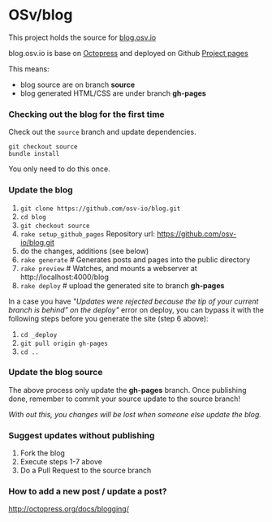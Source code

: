 OSv/blog
====

This project holds the source for [blog.osv.io](blog.osv.io)


blog.osv.io is base on [Octopress](octopress.org) and deployed on Github [Project pages](http://octopress.org/docs/deploying/github/)


This means: 
* blog source are on branch **source**
* blog generated HTML/CSS are under branch **gh-pages**

### Checking out the blog for the first time

Check out the `source` branch and update dependencies.

```
git checkout source
bundle install
```

You only need to do this once.


### Update the blog

1. `git clone https://github.com/osv-io/blog.git`
2. `cd blog`
3. `git checkout source`
4. `rake setup_github_pages`
     Repository url: https://github.com/osv-io/blog.git
5. do the changes, additions (see below)
6. `rake generate`   # Generates posts and pages into the public directory
7. `rake preview`    # Watches, and mounts a webserver at http://localhost:4000/blog
8. `rake deploy`     # upload the generated site to branch **gh-pages**


In a case you have *"Updates were rejected because the tip of your
current branch is behind" on the deploy"* error on deploy, you can
bypass it with the following steps before you generate the site (step
6 above):

1. `cd _deploy`
2. `git pull origin gh-pages`
3. `cd ..`

### Update the blog source
The above process only update the **gh-pages** branch.
Once publishing done, remember to commit your source update to the
source branch!


*With out this, you changes will be lost when someone else update the blog.*

### Suggest updates without publishing

1. Fork the blog 
2. Execute steps 1-7 above
3. Do a Pull Request to the source branch

### How to add a new post / update a post?
http://octopress.org/docs/blogging/



